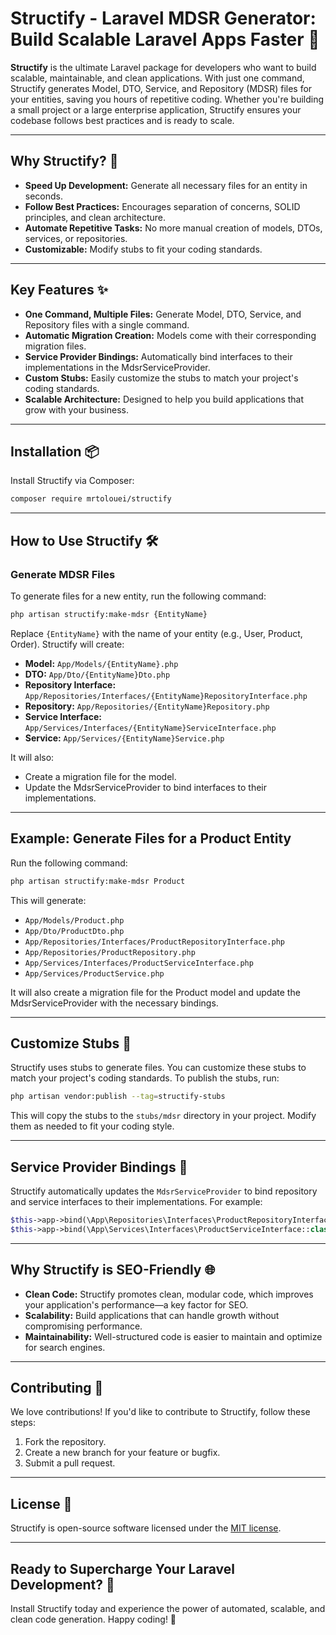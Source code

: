 # Structify - Laravel MDSR Generator: Build Scalable Laravel Apps Faster 🚀
**Structify** is the ultimate Laravel package for developers who want to build scalable, maintainable, and clean applications. With just one command, Structify generates Model, DTO, Service, and Repository (MDSR) files for your entities, saving you hours of repetitive coding. Whether you're building a small project or a large enterprise application, Structify ensures your codebase follows best practices and is ready to scale.
<hr />

## Why Structify? 🤔
- **Speed Up Development:** Generate all necessary files for an entity in seconds.
- **Follow Best Practices:** Encourages separation of concerns, SOLID principles, and clean architecture.
- **Automate Repetitive Tasks:** No more manual creation of models, DTOs, services, or repositories.
- **Customizable:** Modify stubs to fit your coding standards.
<hr />

## Key Features ✨
- **One Command, Multiple Files:** Generate Model, DTO, Service, and Repository files with a single command.
- **Automatic Migration Creation:** Models come with their corresponding migration files.
- **Service Provider Bindings:** Automatically bind interfaces to their implementations in the MdsrServiceProvider.
- **Custom Stubs:** Easily customize the stubs to match your project's coding standards.
- **Scalable Architecture:** Designed to help you build applications that grow with your business.
<hr />

## Installation 📦
Install Structify via Composer:
```bash
composer require mrtolouei/structify
```
<hr />

## How to Use Structify 🛠️
### Generate MDSR Files
To generate files for a new entity, run the following command:
```bash
php artisan structify:make-mdsr {EntityName}
```
Replace `{EntityName}` with the name of your entity (e.g., User, Product, Order). Structify will create:
- **Model:** `App/Models/{EntityName}.php`
- **DTO:** `App/Dto/{EntityName}Dto.php`
- **Repository Interface:** `App/Repositories/Interfaces/{EntityName}RepositoryInterface.php`
- **Repository:** `App/Repositories/{EntityName}Repository.php`
- **Service Interface:** `App/Services/Interfaces/{EntityName}ServiceInterface.php`
- **Service:** `App/Services/{EntityName}Service.php`

It will also:
- Create a migration file for the model.
- Update the MdsrServiceProvider to bind interfaces to their implementations.
<hr />

## Example: Generate Files for a Product Entity
Run the following command:
```bash
php artisan structify:make-mdsr Product
```
This will generate:
- `App/Models/Product.php`
- `App/Dto/ProductDto.php`
- `App/Repositories/Interfaces/ProductRepositoryInterface.php`
- `App/Repositories/ProductRepository.php`
- `App/Services/Interfaces/ProductServiceInterface.php`
- `App/Services/ProductService.php`

It will also create a migration file for the Product model and update the MdsrServiceProvider with the necessary bindings.
<hr />

## Customize Stubs 🎨
Structify uses stubs to generate files. You can customize these stubs to match your project's coding standards. To publish the stubs, run:
```bash
php artisan vendor:publish --tag=structify-stubs
```
This will copy the stubs to the `stubs/mdsr` directory in your project. Modify them as needed to fit your coding style.
<hr />

## Service Provider Bindings 🔗
Structify automatically updates the `MdsrServiceProvider` to bind repository and service interfaces to their implementations. For example:
```php
$this->app->bind(\App\Repositories\Interfaces\ProductRepositoryInterface::class, \App\Repositories\ProductRepository::class);
$this->app->bind(\App\Services\Interfaces\ProductServiceInterface::class, \App\Services\ProductService::class);
```
<hr />

## Why Structify is SEO-Friendly 🌐
- **Clean Code:** Structify promotes clean, modular code, which improves your application's performance—a key factor for SEO.
- **Scalability:** Build applications that can handle growth without compromising performance.
- **Maintainability:** Well-structured code is easier to maintain and optimize for search engines.
<hr />

## Contributing 🤝
We love contributions! If you'd like to contribute to Structify, follow these steps:

1. Fork the repository.
2. Create a new branch for your feature or bugfix.
3. Submit a pull request.
<hr />

## License 📄
Structify is open-source software licensed under the [MIT license](https://opensource.org/licenses/MIT).
<hr />

## Ready to Supercharge Your Laravel Development? 🚀
Install Structify today and experience the power of automated, scalable, and clean code generation. Happy coding! 🎉







